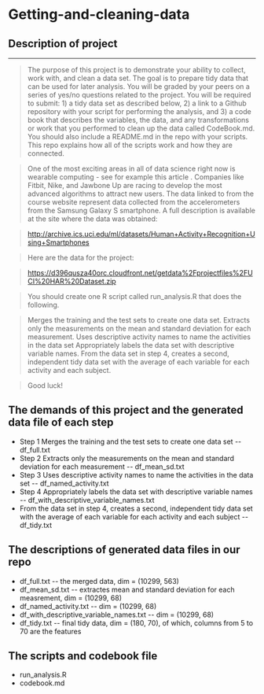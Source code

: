 # Getting-and-cleaning-data

## Description of project
-------------------------
> The purpose of this project is to demonstrate your ability to collect, work with, and clean a data set. The goal is to prepare tidy data that can be used for later analysis. You will be graded by your peers on a series of yes/no questions related to the project. You will be required to submit: 1) a tidy data set as described below, 2) a link to a Github repository with your script for performing the analysis, and 3) a code book that describes the variables, the data, and any transformations or work that you performed to clean up the data called CodeBook.md. You should also include a README.md in the repo with your scripts. This repo explains how all of the scripts work and how they are connected.


> One of the most exciting areas in all of data science right now is wearable computing - see for example this article . Companies like Fitbit, Nike, and Jawbone Up are racing to develop the most advanced algorithms to attract new users. The data linked to from the course website represent data collected from the accelerometers from the Samsung Galaxy S smartphone. A full description is available at the site where the data was obtained:

> http://archive.ics.uci.edu/ml/datasets/Human+Activity+Recognition+Using+Smartphones

> Here are the data for the project:

> https://d396qusza40orc.cloudfront.net/getdata%2Fprojectfiles%2FUCI%20HAR%20Dataset.zip

> You should create one R script called run_analysis.R that does the following.

> Merges the training and the test sets to create one data set.
> Extracts only the measurements on the mean and standard deviation for each measurement.
> Uses descriptive activity names to name the activities in the data set
> Appropriately labels the data set with descriptive variable names.
> From the data set in step 4, creates a second, independent tidy data set with the average of each variable for each activity and each subject.

> Good luck!

## The demands of this project and the generated data file of each step
* Step 1 Merges the training and the test sets to create one data set -- df_full.txt
* Step 2 Extracts only the measurements on the mean and standard deviation for each measurement -- df_mean_sd.txt
* Step 3 Uses descriptive activity names to name the activities in the data set -- df_named_activity.txt
* Step 4 Appropriately labels the data set with descriptive variable names -- df_with_descriptive_variable_names.txt
* From the data set in step 4, creates a second, independent tidy data set with the average of each variable for each activity and each subject --df_tidy.txt

## The descriptions of generated data files in our repo
* df_full.txt -- the merged data, dim = (10299, 563)
* df_mean_sd.txt -- extractes mean and standard deviation for each measrement, dim = (10299, 68)
* df_named_activity.txt -- dim = (10299, 68)
* df_with_descriptive_variable_names.txt -- dim = (10299, 68)
* df_tidy.txt -- final tidy data, dim = (180, 70), of which, columns from 5 to 70 are the features

## The scripts and codebook file
+ run_analysis.R
+ codebook.md

